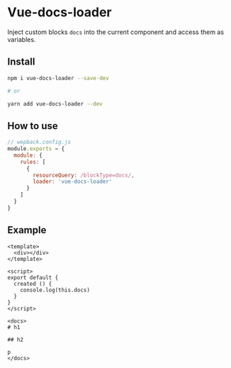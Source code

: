 # Vue-docs-loader

Inject custom blocks `docs` into the current component and access them as variables.

## Install

```sh
npm i vue-docs-loader --save-dev

# or

yarn add vue-docs-loader --dev
```

## How to use

```js
// wepback.config.js
module.exports = {
  module: {
    rules: [
      {
        resourceQuery: /blockType=docs/,
        loader: 'vue-docs-loader'
      }
    ]
  }
}
```

## Example

```
<template>
  <div></div>
</template>

<script>
export default {
  created () {
    console.log(this.docs)
  }
}
</script>

<docs>
# h1

## h2

p
</docs>
```
